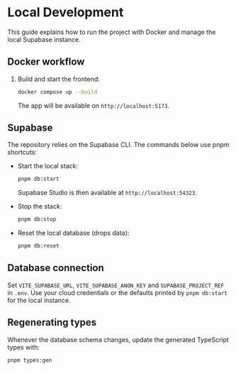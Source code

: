 # Local Development

This guide explains how to run the project with Docker and manage the local Supabase instance.

## Docker workflow
1. Build and start the frontend:
   ```bash
   docker compose up --build
   ```
   The app will be available on `http://localhost:5173`.

## Supabase
The repository relies on the Supabase CLI. The commands below use pnpm shortcuts:

- Start the local stack:
  ```bash
  pnpm db:start
  ```
  Supabase Studio is then available at `http://localhost:54323`.

- Stop the stack:
  ```bash
  pnpm db:stop
  ```

- Reset the local database (drops data):
  ```bash
  pnpm db:reset
  ```

## Database connection
Set `VITE_SUPABASE_URL`, `VITE_SUPABASE_ANON_KEY` and `SUPABASE_PROJECT_REF` in `.env`. Use your cloud credentials or the defaults printed by `pnpm db:start` for the local instance.

## Regenerating types
Whenever the database schema changes, update the generated TypeScript types with:
```bash
pnpm types:gen
```
